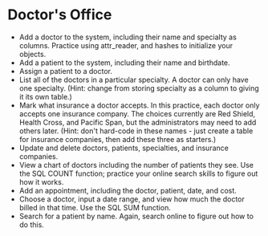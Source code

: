 Doctor's Office
================

- Add a doctor to the system, including their name and specialty as columns. Practice using attr_reader, and hashes to initialize your objects.
- Add a patient to the system, including their name and birthdate.
- Assign a patient to a doctor.
- List all of the doctors in a particular specialty. A doctor can only have one specialty. (Hint: change from storing specialty as a column to giving it its own table.)
- Mark what insurance a doctor accepts. In this practice, each doctor only accepts one insurance company. The choices currently are Red Shield, Health Cross, and Pacific Span, but the administrators may need to add others later. (Hint: don't hard-code in these names - just create a table for insurance companies, then add these three as starters.)
- Update and delete doctors, patients, specialties, and insurance companies.
- View a chart of doctors including the number of patients they see. Use the SQL COUNT function; practice your online search skills to figure out how it works.
- Add an appointment, including the doctor, patient, date, and cost.
- Choose a doctor, input a date range, and view how much the doctor billed in that time. Use the SQL SUM function.
- Search for a patient by name. Again, search online to figure out how to do this.

